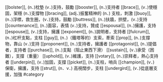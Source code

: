 [[bolster]], (n．)枕墊 (v．)支持，鼓勵 
[[booster]], (n．)支持者 
[[brace]], (v．)使穩固，架穩 (n．)支撐物 
[[bracing]], (adj．)振奮精神的 (n．) 支柱，刺激 
[[buoy]], (n．)浮標，救生圈，(v．)支持，鼓勵 
[[buttress]], (n．)扶牆，拱壁，(v．)支持 
[[countenance]], (n．)面容，表情 (v．)支持，贊成 
[[espousal]], (n．)擁護，支持 
[[espouse]], (v．)支持，擁護 
[[exponent]], (n．)說明者，支持者 
[[fulcrum]], (n．)杠杆支點，支柱 
[[guy]], (n．)（鐵塔等的）支索，牽索 
[[prop]], (n．)支撐物，靠山 (v．)支持 
[[proponent]], (n．)支持者，擁護者 
[[protagonist]], (n．)提倡者，支持者 
[[purchase]], (n．)支點（阻止東西下滑） 
[[sustain]], (v．)承受（困難），支撐（重量） 
[[uphold]], (v．)維護，支持 
[[votary]], (n．)崇拜者，熱心支持者 
[[underpin]], (v．)加固，支撐 
[[picket]], (n．)支柱，哨兵 
[[champion]], (v．)保衛，擁護，支持 
[[strut]], (n．v．) 高視闊步，支柱 
[[undergird]], (v．)從底層支援，加強 
#category
